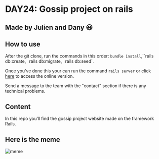 # DAY24: Gossip project on rails
## Made by Julien and Dany :smiley:
## How to use

After the git clone, run the commands in this order: `bundle install`,``rails db:create`, `rails db:migrate`, `rails db:seed`.

Once you've done this your can run the command `rails server` or click [here](https://thegossipprjctdj.herokuapp.com/) to access the online version.

Send a message to the team with the "contact" section if there is any technical problems.

## Content

In this repo you'll find the gossip project website made on the framework Rails.

## Here is the meme


![meme](https://i.imgur.com/nhqdJwq.gif)
